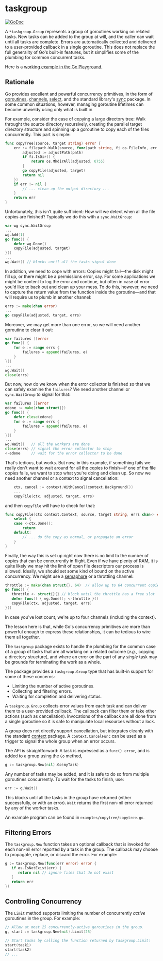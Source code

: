# taskgroup

[![GoDoc](https://img.shields.io/static/v1?label=godoc&message=reference&color=blue)](https://pkg.go.dev/github.com/creachadair/taskgroup)

A `*taskgroup.Group` represents a group of goroutines working on related tasks.
New tasks can be added to the group at will, and the caller can wait until all
tasks are complete. Errors are automatically collected and delivered to a
user-provided callback in a single goroutine.  This does not replace the full
generality of Go's built-in features, but it simplifies some of the plumbing
for common concurrent tasks.

Here is a [working example in the Go Playground](https://play.golang.org/p/V2slrnMu2Ec).

## Rationale

Go provides excellent and powerful concurrency primitives, in the form of
[goroutines](http://golang.org/ref/spec#Go_statements),
[channels](http://golang.org/ref/spec#Channel_types),
[select](http://golang.org/ref/spec#Select_statements), and the standard
library's [sync](http://godoc.org/sync) package. In some common situations,
however, managing goroutine lifetimes can become unwieldy using only what is
built in.

For example, consider the case of copying a large directory tree: Walk throught
the source directory recursively, creating the parallel target directory
structure and spinning up a goroutine to copy each of the files
concurrently. This part is simple:

```go
func copyTree(source, target string) error {
	err := filepath.Walk(source, func(path string, fi os.FileInfo, err error) error {
		adjusted := adjustPath(path)
		if fi.IsDir() {
			return os.MkdirAll(adjusted, 0755)
		}
		go copyFile(adjusted, target)
		return nil
	})
	if err != nil {
		// ... clean up the output directory ...
	}
	return err
}
```

Unfortunately, this isn't quite sufficient: How will we detect when all the
file copies are finished? Typically we do this with a `sync.WaitGroup`:

```go
var wg sync.WaitGroup
...
wg.Add(1)
go func() {
    defer wg.Done()
    copyFile(adjusted, target)
}()
...
wg.Wait() // blocks until all the tasks signal done
```

In addition, we need to cope with errors: Copies might fail―the disk might fill
up, or there might be a permissions error, say. For some applications we might
be content to log the error and continue, but often in case of error you'd like
to back out and clean up your mess. To do this, however, we need to capture the
return value from the function inside the goroutine―and that will require us to
plumb in another channel:

```go
errs := make(chan error)
...
go copyFile(adjusted, target, errs)
```

Moreover, we may get more than one error, so we will need another goroutine to
clear it out:

```go
var failures []error
go func() {
    for e := range errs {
        failures = append(failures, e)
    }
}()
...
wg.Wait()
close(errs)
```

But now, how do we know when the error collector is finished so that we can
safely examine the `failures`? We need another channel or `sync.WaitGroup` to
signal for that:

```go
var failures []error
edone := make(chan struct{})
go func() {
    defer close(edone)
    for e := range errs {
        failures = append(failures, e)
	}
}()
...
wg.Wait()   // all the workers are done
close(errs) // signal the error collector to stop
<-edone     // wait for the error collector to be done
```

That's tedious, but works. But now, in this example, if something fails we
really don't want to wait around for all the copies to finish―if one of the
file copies fails, we want to stop what you're doing and clean up.  So now we
need another channel or a context to signal cancellation:

```go
	ctx, cancel := context.WithCancel(context.Background())
	...
	copyFile(ctx, adjusted, target, errs)
```

and then `copyFile` will have to check for that:

```go
func copyFile(ctx context.Context, source, target string, errs chan<- error) {
	select {
	case <-ctx.Done():
		return
	default:
	 	// ... do the copy as normal, or propagate an error
	}
}
```

Finally, the way this is set up right now there is no limit to the number of
copies that can be concurrently in flight. Even if we have plenty of RAM, it is
quite likely we may hit the limit of open file descriptors our process is
allowed. Ideally, we should set some kind of bound on the active concurrency.
We might use a [semaphore](https://godoc.org/golang.org/x/sync/semaphore) or
a throttling channel:

```go
throttle := make(chan struct{}, 64)  // allow up to 64 concurrent copies
go func() {
   throttle <- struct{}{} // block until the throttle has a free slot
   defer func() { wg.Done(); <-throttle }()
   copyFile(ctx, adjusted, target, errs)
}()
```

In case you've lost count, we're up to four channels (including the context).

The lesson here is that, while Go's concurrency primitives are more than
powerful enough to express these relationships, it can be tedious to wire them
all together.

The `taskgroup` package exists to handle the plumbing for the common case of a
group of tasks that are all working on a related outcome (_e.g.,_ copying a
directory structure), and where an error on the part of any _single_ task may
be grounds for terminating the work as a whole.

The package provides a `taskgroup.Group` type that has built-in support for
some of these concerns:

- Limiting the number of active goroutines.
- Collecting and filtering errors.
- Waiting for completion and delivering status.

A `taskgroup.Group` collects error values from each task and can deliver them
to a user-provided callback. The callback can filter them or take other actions
(such as cancellation). Invocations of the callback are all done from a single
goroutine so it is safe to manipulate local resources without a lock.

A group does not directly support cancellation, but integrates cleanly with the
standard [context](https://godoc.org/context) package. A `context.CancelFunc`
can be used as a trigger to signal the whole group when an error occurs.

The API is straightforward: A task is expressed as a `func() error`, and is
added to a group using the `Go` method,

```go
g := taskgroup.New(nil).Go(myTask)
```

Any number of tasks may be added, and it is safe to do so from multiple
goroutines concurrently.  To wait for the tasks to finish, use:

```go
err := g.Wait()
```

This blocks until all the tasks in the group have returned (either
successfully, or with an error). `Wait` returns the first non-nil error
returned by any of the worker tasks.

An example program can be found in `examples/copytree/copytree.go`.

## Filtering Errors

The `taskgroup.New` function takes an optional callback that is invoked for
each non-nil error reported by a task in the group. The callback may choose
to propagate, replace, or discard the error. For example:

```go
g := taskgroup.New(func(err error) error {
   if os.IsNotExist(err) {
      return nil // ignore files that do not exist
   }
   return err
})
```

## Controlling Concurrency

The `Limit` method supports limiting the number of concurrently _active_
goroutines in the group. For example:

```go
// Allow at most 25 concurrently-active goroutines in the group.
g, start := taskgroup.New(nil).Limit(25)

// Start tasks by calling the function returned by taskgroup.Limit:
start(task1)
start(task2)
// ...
```
